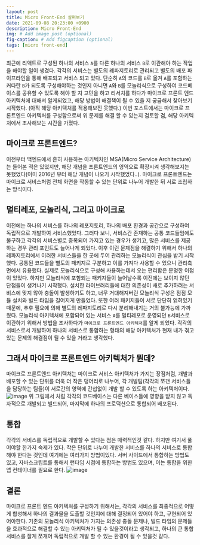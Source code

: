 ```yaml
---
layout: post
title: Micro Front-End 살펴보기
date: 2021-09-08 20:23:00 +0900
description: Micro Front-End
img: # Add image post (optional)
fig-caption: # Add figcaption (optional)
tags: [micro front-end]
---
```


최근에 리액트로 구성된 하나의 서비스 `A`를 다른 하나의 서비스 `B`로 이관해야 하는 작업을 해야할 일이 생겼다. 각각의 서비스는 별도의 레파지토리로 관리되고 별도의 배포 파이프라인을 통해 배포되고 서비스 되고 있다. 단순히 `A`의 코드를 `B`로 옮겨 `A`를 포함하는 커다란 `B`가 되도록 구성해야하는 것인지 아니면 `A`와 `B`를 모놀리식으로 구성하여 코드베이스를 공유할 수 있도록 해야 할 지 고민을 하고 리서치를 하다가 마이크로 프론트 엔드 아키텍처에 대해서 알게되었고, 해당 방법이 해결책이 될 수 있을 지 궁금해서 찾아보기 시작했다. (아직 해당 아키텍처를 적용해보진 못했다.) 이번 포스트에서는 마이크로 프론트엔드 아키텍처를 구성함으로써 위 문제를 해결 할 수 있는지 검토할 겸, 해당 아키텍처에서 조사해보는 시간을 가졌다.

## 마이크로 프론트엔드?

이전부터 백엔드에서 흔히 사용하는 아키텍처인 MSA(Micro Service Architecture)는 들어본 적은 있었지만, 해당 개념을 프론트엔드의 영역으로 확장시켜 생각해보지는 못했었다(이미 2016년 부터 해당 개념이 나오기 시작했었다..). 마이크로 프론트엔드는 마이크로 서비스처럼 전체 화면을 작동할 수 있는 단위로 나누어 개발한 뒤 서로 조립하는 방식이다.

## 멀티레포, 모놀리식, 그리고 마이크로

이전에는 하나의 서비스를 하나의 레포지토리, 하나의 배포 환경과 공간으로 구성하여 독립적으로 개발하여 서비스했었다. 그러다 보니, 서비스간 존재하는 공통 코드들임에도 불구하고 각각의 서비스별로 중복되어 가지고 있는 경우가 생기고, 많은 서비스를 제공하는 경우 관리 포인트도 늘어나게 되었다.
이후 이런 문제점을 해결하기 위해서 하나의 레파지토리에서 이러한 서비스들을 한 곳에 두어 관리하는 모놀리식이 관심을 받기 시작했다. 공통된 코드들을 별도의 패키지로 구분하고 이를 가져다 사용할 수 있으니 관리측면에서 유용했다. 실제로 모놀리식으로 구성해 사용하는데서 오는 편리함은 분명한 이점이 있었다. 하지만 모놀리식에 포함되는 패키지들이 늘어날수록 이전에는 보이지 않던 단점들이 생겨나기 시작했다. 설치한 라이브러리들에 대한 의존성이 새로 추가하려는 서비스에 맞지 않아 충돌이 발생하기도 하고, 너무 거대해져버린 모놀리식 구성은 점점 모듈 설치와 빌드 타임을 길어지게 만들었다. 또한 여러 패키지들이 서로 단단히 얽혀있기 때문에, 추후 필요에 의해 별도의 레파지토리로 다시 분리해내기는 거의 불가능에 가까웠다.
모놀리식 아키텍처에 포함되어 있는 서비스 `A`를 멀티레포로 운영되던 `B`서비스로 이관하기 위해서 방법을 조사하다가 `마이크로 프론트엔드 아키텍처`를 알게 되었다. 각각의 서비스로서 개발하여 하나의 서비스로 통합하는 형태의 해당 아키텍처가 현재 내가 겪고있는 문제의 해결점이 될 수 있을 거라고 생각했다.

## 그래서 마이크로 프론트엔드 아키텍처가 뭔데?

마이크로 프론트엔드 아키텍처는 마이크로 서비스 아키텍처가 가지는 장점처럼, 개발과 배포할 수 있는 단위를 더욱 더 작은 덩어리로 나누어, 각 개발팀(각각의 쪼갠 서비스들을 담당하는 팀들)이 서로간의 영역에 간섭없이 개발 할 수 있도록 하는 아키텍처이다.
![image]({{site.baseurl}}/assets/img/2021-09-08/Micro-Front-End.png)
위 그림에서 처럼 각각의 코드베이스는 다른 베이스들에 영향을 받지 않고 독자적으로 개발되고 빌드되어, 마지막에 하나의 프로덕션으로 통합되어 배포된다.

## 통합

각각의 서비스를 독립적으로 개발할 수 있다는 점은 매력적인것 같다. 하지만 여기서 풀어야할 한가지 숙제가 있다. 작은 단위로 나누어 개발한 서비스를 하나의 서비스로 통합해야 한다는 것인데 여기에는 여러가지 방법이있다. 서버 사이드에서 통합하는 방법도 있고, 자바스크립트를 통해서 런타임 시점에 통합하는 방법도 있으며, 이는 통합을 위한 앱 컨테이너를 필요로 한다.
![image]({{site.baseurl}}/assets/img/2021-09-08/Micro-Front-End-Composed.png)

## 결론

마이크로 프론트 엔드 아키텍처를 구성하기 위해서는, 각각의 서비스를 최종적으로 어떻게 합성해서 하나의 결과물을 도출할 것인지에 대해 결정되어 있어야 하고, 구현되어 있어야한다.
기존의 모놀리식 아키텍처가 가지는 의존성 충돌 문제나, 빌드 타임의 문제들을 효과적으로 해결할 수 있는 아키텍처가 될 수 있을것이라고 생각되고, 하나의 큰 통합서비스를 잘게 쪼개어 독립적으로 개발 할 수 있는 환경이 될 수 있을것 같다.
